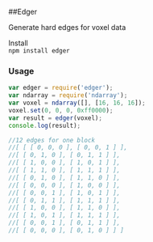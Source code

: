 ##Edger

Generate hard edges for voxel data

Install  
```npm install edger```

### Usage

```javascript
var edger = require('edger');
var ndarray = require('ndarray');
var voxel = ndarray([], [16, 16, 16]);
voxel.set(0, 0, 0, 0xff0000);
var result = edger(voxel);
console.log(result);

//12 edges for one block
//[ [ [ 0, 0, 0 ], [ 0, 0, 1 ] ],
//[ [ 0, 1, 0 ], [ 0, 1, 1 ] ],
//[ [ 1, 0, 0 ], [ 1, 0, 1 ] ],
//[ [ 1, 1, 0 ], [ 1, 1, 1 ] ],
//[ [ 0, 1, 0 ], [ 1, 1, 0 ] ],
//[ [ 0, 0, 0 ], [ 1, 0, 0 ] ],
//[ [ 0, 0, 1 ], [ 1, 0, 1 ] ],
//[ [ 0, 1, 1 ], [ 1, 1, 1 ] ],
//[ [ 1, 0, 0 ], [ 1, 1, 0 ] ],
//[ [ 1, 0, 1 ], [ 1, 1, 1 ] ],
//[ [ 0, 0, 1 ], [ 0, 1, 1 ] ],
//[ [ 0, 0, 0 ], [ 0, 1, 0 ] ] ]
```